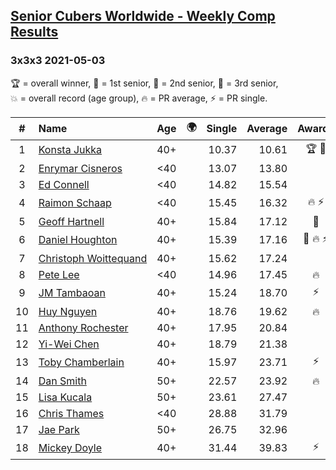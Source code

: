 <style>table {white-space: nowrap;}</style>
<link rel="stylesheet" type="text/css" href="/scw-comp/css/flags.css" />

## [Senior Cubers Worldwide - Weekly Comp Results](/scw-comp/results/)
### 3x3x3 2021-05-03

<span style="white-space: nowrap;">🏆 = overall winner</span>, <span style="white-space: nowrap;">🥇 = 1st senior</span>, <span style="white-space: nowrap;">🥈 = 2nd senior</span>, <span style="white-space: nowrap;">🥉 = 3rd senior</span>, <span style="white-space: nowrap;">💥 = overall record (age group)</span>, <span style="white-space: nowrap;">🔥 = PR average</span>, <span style="white-space: nowrap;">⚡ = PR single</span>.

| # | Name | Age | 🌍 | Single | Average | Awards | Solve 1 | Solve 2 | Solve 3 | Solve 4 | Solve 5 | Video |
| :--: | :-- | :--: | :--: | --: | --: | :--: | --: | --: | --: | --: | --: | :-- |
| 1 | [Konsta Jukka](../../persons/konsta_jukka/333.md) | 40+ | <i class="flag flag-FI" /> | 10.37 | 10.61 | 🏆 🥇 | 11.31 | 10.56 | 10.58 | 10.69 | 10.37 | [Desktop](https://www.facebook.com/events/2542204919406396/permalink/2551157228511165) / [Mobile](https://m.facebook.com/events/2542204919406396?view=permalink&id=2551157228511165) |
| 2 | [Enrymar Cisneros](../../persons/enrymar_cisneros/333.md) | <40 | <i class="flag flag-VE" /> | 13.07 | 13.80 |  | 13.07 | 14.58 | 14.00 | 13.52 | 13.88 | [Desktop](https://www.facebook.com/events/2542204919406396/permalink/2548276285465926) / [Mobile](https://m.facebook.com/events/2542204919406396?view=permalink&id=2548276285465926) |
| 3 | [Ed Connell](../../persons/ed_connell/333.md) | <40 | <i class="flag flag-IE" /> | 14.82 | 15.54 |  | 16.79 | 14.82 | 14.92 | 15.36 | 16.33 | [Desktop](https://www.facebook.com/events/2542204919406396/permalink/2546705805622974) / [Mobile](https://m.facebook.com/events/2542204919406396?view=permalink&id=2546705805622974) |
| 4 | [Raimon Schaap](../../persons/raimon_schaap/333.md) | <40 | <i class="flag flag-NL" /> | 15.45 | 16.32 | 🔥 ⚡ | 15.46 | 16.84 | 16.97 | 16.65 | 15.45 | [Desktop](https://www.facebook.com/100004275762046/videos/1938699932949180) / [Mobile](https://m.facebook.com/100004275762046/videos/1938699932949180) |
| 5 | [Geoff Hartnell](../../persons/geoff_hartnell/333.md) | 40+ | <i class="flag flag-GB" /> | 15.84 | 17.12 | 🥈 | 16.17 | 19.53 | 18.83 | 15.84 | 16.35 | [Desktop](https://www.facebook.com/events/2542204919406396/permalink/2545523082407913) / [Mobile](https://m.facebook.com/events/2542204919406396?view=permalink&id=2545523082407913) |
| 6 | [Daniel Houghton](../../persons/daniel_houghton/333.md) | 40+ | <i class="flag flag-CH" /> | 15.39 | 17.16 | 🥉 🔥 ⚡ | 15.39 | 15.53 | 20.48 | 20.57 | 15.48 | [Desktop](https://www.facebook.com/events/195346665532379/permalink/204323141301398) / [Mobile](https://m.facebook.com/events/195346665532379?view=permalink&id=204323141301398) |
| 7 | [Christoph Woittequand](../../persons/christoph_woittequand/333.md) | 40+ | <i class="flag flag-FR" /> | 15.62 | 17.24 |  | 19.59 | 22.65 | 15.62 | 16.42 | 15.71 | [Desktop](https://www.facebook.com/798047139/videos/10159333151322140) / [Mobile](https://m.facebook.com/798047139/videos/10159333151322140) |
| 8 | [Pete Lee](../../persons/pete_lee/333.md) | <40 | <i class="flag flag-GB" /> | 14.96 | 17.45 | 🔥 | 18.18 | 14.96 | DNF | 17.37 | 16.80 | [Desktop](https://www.facebook.com/events/2542204919406396/permalink/2550474638579424) / [Mobile](https://m.facebook.com/events/2542204919406396?view=permalink&id=2550474638579424) |
| 9 | [JM Tambaoan](../../persons/jm_tambaoan/333.md) | 40+ | <i class="flag flag-PH" /> | 15.24 | 18.70 | ⚡ | 15.56 | 15.24 | 24.89 | 19.94 | 20.61 | [Desktop](https://www.facebook.com/events/2542204919406396/permalink/2547750758851812) / [Mobile](https://m.facebook.com/events/2542204919406396?view=permalink&id=2547750758851812) |
| 10 | [Huy Nguyen](../../persons/huy_nguyen/333.md) | 40+ | <i class="flag flag-CA" /> | 18.76 | 19.62 | 🔥 | 19.66 | 18.76 | 19.99 | 22.59 | 19.21 | [Desktop](https://www.facebook.com/events/2542204919406396/permalink/2551453365148218) / [Mobile](https://m.facebook.com/events/2542204919406396?view=permalink&id=2551453365148218) |
| 11 | [Anthony Rochester](../../persons/anthony_rochester/333.md) | 40+ | <i class="flag flag-AU" /> | 17.95 | 20.84 |  | 21.03 | 22.25 | 19.23 | 17.95 | 24.95 | [Desktop](https://www.facebook.com/events/2542204919406396/permalink/2543644395929115) / [Mobile](https://m.facebook.com/events/2542204919406396?view=permalink&id=2543644395929115) |
| 12 | [Yi-Wei Chen](../../persons/yi_wei_chen/333.md) | 40+ | <i class="flag flag-TW" /> | 18.79 | 21.38 |  | 25.58 | 21.88 | 18.79 | 23.46 | 18.80 | [Desktop](https://www.facebook.com/events/2542204919406396/permalink/2545754419051446) / [Mobile](https://m.facebook.com/events/2542204919406396?view=permalink&id=2545754419051446) |
| 13 | [Toby Chamberlain](../../persons/toby_chamberlain/333.md) | 40+ | <i class="flag flag-AU" /> | 15.97 | 23.71 | ⚡ | 24.66 | 36.17 | 25.80 | 15.97 | 20.66 | [Desktop](https://www.facebook.com/520891933/videos/10159638022286934) / [Mobile](https://m.facebook.com/520891933/videos/10159638022286934) |
| 14 | [Dan Smith](../../persons/dan_smith/333.md) | 50+ | <i class="flag flag-US" /> | 22.57 | 23.92 | 🔥 | 22.57 | 22.99 | 25.71 | 23.80 | 24.97 | [Desktop](https://www.facebook.com/events/2542204919406396/permalink/2551425038484384) / [Mobile](https://m.facebook.com/events/2542204919406396?view=permalink&id=2551425038484384) |
| 15 | [Lisa Kucala](../../persons/lisa_kucala/333.md) | 50+ | <i class="flag flag-US" /> | 23.61 | 27.47 |  | 27.78 | 23.61 | 26.16 | 28.46 | 32.22 | [Desktop](https://www.facebook.com/events/2542204919406396/permalink/2549451865348368) / [Mobile](https://m.facebook.com/events/2542204919406396?view=permalink&id=2549451865348368) |
| 16 | [Chris Thames](../../persons/chris_thames/333.md) | <40 | <i class="flag flag-US" /> | 28.88 | 31.79 |  | 28.88 | 31.66 | 35.77 | 29.83 | 33.87 | [Desktop](https://www.facebook.com/events/2542204919406396/permalink/2550576678569220) / [Mobile](https://m.facebook.com/events/2542204919406396?view=permalink&id=2550576678569220) |
| 17 | [Jae Park](../../persons/jae_park/333.md) | 50+ | <i class="flag flag-US" /> | 26.75 | 32.96 |  | 26.75 | 31.15 | 33.80 | 38.65 | 33.94 | [Desktop](https://www.facebook.com/events/2542204919406396/permalink/2549506278676260) / [Mobile](https://m.facebook.com/events/2542204919406396?view=permalink&id=2549506278676260) |
| 18 | [Mickey Doyle](../../persons/mickey_doyle/333.md) | 40+ | <i class="flag flag-US" /> | 31.44 | 39.83 | ⚡ | 31.44 | 35.77 | 42.58 | 44.15 | 41.14 | [Desktop](https://www.facebook.com/events/2542204919406396/permalink/2550640875229467) / [Mobile](https://m.facebook.com/events/2542204919406396?view=permalink&id=2550640875229467) |

<!-- Global site tag (gtag.js) - Google Analytics -->
<script async src="https://www.googletagmanager.com/gtag/js?id=UA-86348435-3"></script>
<script>window.dataLayer = window.dataLayer || []; function gtag() {dataLayer.push(arguments);} gtag('js', new Date()); gtag('config', 'UA-86348435-3');</script>
